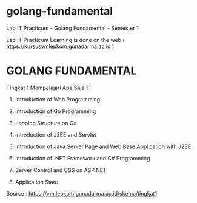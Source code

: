 # golang-fundamental
 
Lab IT Practicum - Golang Fundamental - Semester 1





Lab IT Practicum Learning is done on the web ( https://kursusvmlepkom.gunadarma.ac.id )








# GOLANG FUNDAMENTAL





Tingkat 1 Mempelajari Apa Saja ?





1. Introduction of Web Programming


2. Introduction of Go Programming


3. Looping Structure on Go


4. Introduction of J2EE and Servlet


5. Introduction of Java Server Page and Web Base Application with J2EE


6. Introduction of .NET Framework and C# Programming


7. Server Control and CSS on ASP.NET


8. Application State




Source : https://vm.lepkom.gunadarma.ac.id/skema/tingkat1

